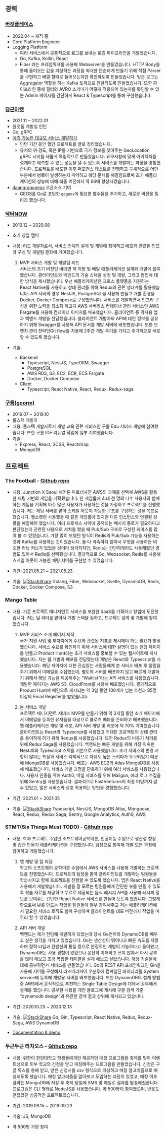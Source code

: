 ## 경력

### [버킷플레이스](https://www.bucketplace.com/)

- 2022.04 ~ 재직 중
- Core Platform Engineer
- Logging Platform
  - 여러 서비스에서 공통적으로 로그를 보내는 로깅 파이프라인을 개발했습니다.
  - Go, Kafka, Kotlin, React
  - Fiber 라는 프레임워크를 사용해 Webserver를 만들었습니다. HTTP Body를 통해 들어오는 값을 파싱하는 과정을 최대한 단순하게 만들기 위해 직접 Parser를 구현하고 배열 형태로 들어오는지만 확인하도록 만들었습니다. 받은 로그는 Aggregator 역할을 하는 Kafka 토픽으로 전달되도록 만들었습니다. 또한 파이프라인 중에 필터와 AVRO 스키마가 어떻게 적용되어 있는지를 확인할 수 있는 Admin 페이지를 간단하게 React & Typescript를 통해 구현했습니다.

### [당근마켓](https://www.daangn.com/)

- 2021.11 ~ 2022.01
- 플랫폼 개발실 인턴
- Go, gRPC
- [예측 가능한 대규모 서비스 개발하기](https://medium.com/daangn/%EC%98%88%EC%B8%A1-%EA%B0%80%EB%8A%A5%ED%95%9C-%EB%8C%80%EA%B7%9C%EB%AA%A8-%EC%84%9C%EB%B9%84%EC%8A%A4-%EA%B0%9C%EB%B0%9C%ED%95%98%EA%B8%B0-a33e2f3cef88)
  - 인턴 기간 동안 했던 프로젝트를 글로 정리했습니다.
  - 유저의 위·경도, 혹은 IP를 기반으로 국가 정보를 찾아주는 GeoLocation gRPC 서버를 새롭게 독립적으로 만들었습니다. 요구사항에 맞게 아키텍처를 설계하고 예측할 수 있는 성능을 낼 수 있도록 서비스를 개발하는 과정을 경험했습니다. 프로젝트를 배포한 이후 퍼포먼스 테스트를 진행하고 구체적으로 어떤 부분에서 병목이 발생하는지 파악하고 해당 문제를 해결함으로써 초기 애플리케이션의 성능에 비해 최종 버전에서 약 66배 향상시켰습니다.
- [daangn/gogeos](https://github.com/daangn/gogeos) 오픈소스 기여
  - GEOS를 Go로 포팅한 `gogeos`에 필요한 함수들을 추가하고, 새로운 버전을 릴리즈 했습니다.

### [닥터NOW](https://drnow.co.kr/)

- 2019.12 ~ 2020.08
- 초기 창업 멤버
- 내용: 리드 개발자로서, 서비스 전체의 설계 및 개발에 참여하고 배포와 관련된 인프라 구성 및 개발팀 문화에 기여했습니다.

  1. MVP 서비스 개발 및 개발팀 리드  
     서비스의 초기 버전인 비대면 약 처방 및 배달 애플리케이션 설계와 개발에 참여했습니다. 클라이언트와 백앤드의 기술 스택을 설정 및 개발, 그리고 협업에 대한 방식을 제시했습니다. 우선 애플리케이션은 크로스 플랫폼을 지원하는 React Native를 사용하고 상태 관리를 위해 Redux와 관련 생태계를 활용했습니다. API 서버의 경우 NestJS, PostgreSQL을 사용해 만들고 개발 환경을 Docker, Docker Compose로 구성했습니다. 서비스를 개발하면서 인프라 구성을 위한 노력을 최소화 하고자 AWS 서버리스 컨테이너 관리 서비스인 AWS Fargate를 사용해 컨테이너 이미지를 배포했습니다. 클라이언트 중 약사용 앱과 백앤드 개발을 전담했습니다. 클라이언트 개발자와 API에 대한 정보를 공유하기 위해 Swagger를 사용해 API 문서를 개발 서버에 배포했습니다. 또한 브랜치 관리 전략인Git flow를 차용해 2주간 개발 주기를 가지고 주기적으로 배포할 수 있도록 했습니다.

- 기술:
  - Backend
    - Typescript, NestJS, TypeORM, Swagger
    - PostgreSQL
    - AWS RDS, S3, EC2, ECR, ECS Fargate
    - Docker, Docker Compose
  - Client
    - Typescript, React Native, React, Redux, Redux-saga

### [구름(goorm)](goorm.io)

- 2019.07 ~ 2019.10
- 풀스택 개발자
- 내용: 풀스택 개발자로서 개발 교육 관련 서비스인 구름 Edu 서비스 개발에 참여했습니다. 또한 구름 IDE 리뉴얼 작업에 일부 기여했습니다.
- 기술:
  - Express, React, SCSS, Reactstrap
  - MongoDB

## 프로젝트

### The Football - [Github repo](https://github.com/TheFootball)

- 내용: Junction X Seoul 해커톤 파트너사인 AWS의 과제를 선택해 AWS를 활용한 채팅 기반의 게임을 기획했습니다. 한 게임룸에 최대 천 명의 다수 사용자와 함께 하는 게임을 기획해 아주 많은 사용자가 사용하는 것을 가정하고 프로젝트를 진행했습니다. 저는 채팅 서버를 맡아 스케일 아웃이 가능한 구조를 구성하는 것을 목표로 했습니다. 웹소켓만 사용했을 때 같은 게임룸에 있지만 다른 인스턴스와 연결된 상황을 해결해야 했습니다. 여러 프로세스 사이에 공유되는 메시지 통로가 필요하다고 판단했는데 관련된 내용으로 서치를 했을 때 Pub/Sub 구조로 구성된 케이스를 많이 볼 수 있었습니다. 가장 많이 보였던 방식이 Redis의 Pub/Sub 기능을 사용하는 것과 Kafka를 사용하는 것이었습니다. 둘 다 익숙하지 않아서 무엇을 사용하든 비슷한 러닝 커브가 있었을 것이라 생각되지만, Redis는 간단하게라도 사용해봤던 경험도 있어서 Redis를 선택했습니다. 결과적으로 Go, Websocket, Redis를 사용해 스케일 아웃이 가능한 채팅 서버를 구현할 수 있었습니다.

- 기간: 2021.05.21 ~ 2021.05.23
- 기술: [![StackShare](http://img.shields.io/badge/tech-stack-0690fa.svg?style=flat)](https://stackshare.io/changhoi/thefootball) Golang, Fiber, Websocket, Svelte, DynamoDB, Redis, Docker, Docker Compose, S3

### Mango Table

- 내용: 기존 프로젝트 매니지먼트 서비스를 보완한 SaaS를 기획하고 창업에 도전했습니다. 저는 팀 리더를 맡아서 개발 스택을 정하고, 프로젝트 설계 및 개발에 참여했습니다.

  1. MVP 서비스 소개 페이지 제작  
     국가 지원 사업 및 투자자에게 수요와 관련된 지표를 제시해야 하는 필요가 발생했습니다. 서비스 수요를 확인하기 위해 서비스에 대한 설명이 있는 랜딩 페이지를 만들고 Product Hunt라는 초기 서비스를 홍보할 수 있는 웹사이트에 게시했습니다. 저는 웹 개발과 배포를 전담했는데 개발은 React와 Typescript를 사용했습니다. 해당 페이지에 대한 관심있는 사람들에게 본 서비스 배포 후 알람을 주기 위해서 이메일을 수집했는데, 별도의 서버를 배포하지 않고 빠르게 개발하기 위해서 해당 기능을 제공해주는 “Waitlist”라는 API 서비스를 사용했습니다. 개발한 페이지는 AWS S3, CloudFront를 사용해 배포했습니다. 결과적으로 Product Hunt에 메인으로 게시되는 약 3일 동안 100개가 넘는 추천과 85명 이상의 Email Register를 받았습니다.

  2. 본 서비스 개발  
     프로젝트 매니지먼트 서비스 MVP를 만들기 위해 약 3개월 동안 소개 페이지에서 이메일을 등록한 유저들을 대상으로 클로즈 베타를 준비하고 배포했습니다. 웹 애플리케이션 개발 및 배포, API 서버 개발 및 배포에 약 70% 기여했습니다. 클라이언트는 React와 Typescript를 사용했고 거대한 프로젝트의 상태 관리를 용이하게 하기 위해 Redux를 사용했습니다. 또한 Redux의 비동기 처리를 위해 Redux Saga를 사용했습니다. 백앤드는 빠른 개발을 위해 가장 익숙한 NestJS와 Typescript 스택을 기본으로 사용했습니다. 초기 서비스의 변경 사항이 많다는 특징과 서비스 자체적으로 자유도 높은 스키마가 요구되었기 때문에 MongoDB를 사용했습니다. 배포는 AWS EC2와 Atlas MongoDB를 사용해 배포했습니다. 서비스 개발 과정을 단축하기 위해 여러 서비스를 사용했습니다. 사용자 인증을 위해 Auth0, 메일 서비스를 위해 Mailgun, 에러 로그 수집을 위해 Sentry를 사용했습니다. 결과적으로 FastVentures의 최종 미팅까지 갈 수 있었고, 많은 서비스와 상호 작용하는 방법을 경험했습니다.

- 기간: 2021.01 ~ 2021.05
- 기술: [![StackShare](http://img.shields.io/badge/tech-stack-0690fa.svg?style=flat)](https://stackshare.io/changhoi/mango-table) Typescript, NestJS, MongoDB Atlas, Mongoose, React, Redux, Redux Saga, Sentry, Google Analytics, Auth0, AWS

### STMT(Six Things Must TODO) - [Github repo](https://github.com/6-things-must-to-do)

- 내용: 학과 프로젝트 수업인 소프트웨어공학이론, 인공지능 수업으로 생산성 향상 및 습관 만들기 애플리케이션을 구성했습니다. 팀장으로 참여해 개발 모든 과정에 참여하고 개발했습니다.

  1. 앱 개발 및 팀 리딩  
     학교의 소프트웨어 공학이론 수업에서 AWS 서비스를 사용해 개발하는 프로젝트를 진행했습니다. 프로젝트의 팀장을 맡아 클라이언트를 개발하는 팀원들을 학습시키고 함께 프로젝트를 진행할 수 있도록 했습니다. 앱은 React Native를 사용해서 개발했습니다. 개발을 잘 모르는 팀원들에게 간단한 뷰를 만들 수 있도록 학습 자료를 제공하고 무료로 제공되는 음식 레시피 API를 사용해 레시피 정보를 보여주는 간단한 React Native 서비스를 만들어 보도록 했습니다. 그렇게 함으로써 뷰를 만드는 작업을 팀원들이 일부 참여해주고 저는 애플리케이션에서 필요한 서비스 로직도 함께 구성하며 클라이언트를 데모 버전까지 작업을 마무리 할 수 있었습니다.

  2. API 서버 개발  
     백앤드는 제가 전담해 개발하게 되었는데 당시 Go언어와 DynamoDB를 배우고 싶은 생각을 가지고 있었습니다. Go는 생산성이 뛰어나고 빠른 속도를 자랑하며 정적 타입과 컨벤션의 통일 등으로 안정적인 개발이 가능하다고 들어왔고, DynamoDB는 사용 경험이 있었으나 온전히 이해하고 쓰지 않아서 다시 공부를 많이 해보고 조금 복잡한 테이블을 설계 해보고 싶었습니다. 해당 기술들에 대해 공부하면서 서비스를 만들었습니다. Go의 REST API 프레임워크인 Gin을 사용해 서버를 구성해서 라즈베리파이 우분투에 컴파일된 바이너리를 System service에 등록해 개발용 서버를 배포했습니다. 또한 DynamoDB의 설계 방법 중 AWS에서 공식적으로 추천하는 Single Table Design에 대해서 공부해서 설계를 했습니다. 공부한 내용을 개인 블로그에 게시해 구글 검색 기준 “dynamodb design”과 유관한 검색 결과 상위에 게시되고 있습니다.

- 기간: 2020.10.25 ~ 2020.12.13
- 기술: [![StackShare](http://img.shields.io/badge/tech-stack-0690fa.svg?style=flat)](https://stackshare.io/changhoi/6-things-must-to-do) Go, Gin, Typescript, React Native, Redux, Redux-Saga, AWS DynamoDB
- [Documentation & demo](https://github.com/6-things-must-to-do/docs)

### 두근두근 라치오스 - [Github repo](https://github.com/weehan-dev/dodohan)

- 내용: 위한이 한양대학교 학생들에게만 제공하던 매칭 프로그램을 축제를 맞아 이벤트성으로 외부 학교의 신청을 받고 매칭해주는 프로그램을 만들었습니다. 신청은 구글 독스를 통해 받고, 받은 신청서를 csv 형식으로 파싱하고 매칭 알고리즘으로 매칭되도록 했습니다. 매칭 알고리즘을 알아보고 도입하는 과정이 있었고, 매칭 이후 결과는 MongoDB에 저장 후 축제 당일에 SMS 및 메일로 결과를 발송해줬습니다. 프로그램은 CLI 형태로 NodeJS를 사용했습니다. 약 500명이 참여했으며, 반응도 괜찮았던 성공적인 프로젝트였습니다.

- 기간: 2019.09.15 ~ 2019.09.23
- 기술: JS, MongoDB
- 약 500명 가량 참여
